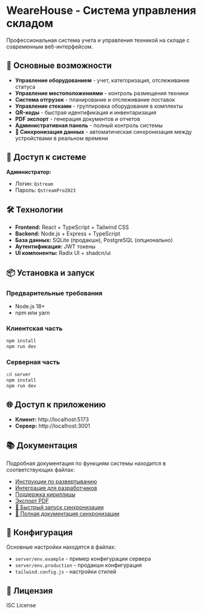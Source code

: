 # WeareHouse - Система управления складом

Профессиональная система учета и управления техникой на складе с современным веб-интерфейсом.

## 🚀 Основные возможности

- **Управление оборудованием** - учет, категоризация, отслеживание статуса
- **Управление местоположениями** - контроль размещения техники
- **Система отгрузок** - планирование и отслеживание поставок
- **Управление стеками** - группировка оборудования в комплекты
- **QR-коды** - быстрая идентификация и инвентаризация
- **PDF экспорт** - генерация документов и отчетов
- **Административная панель** - полный контроль системы
- **🔄 Синхронизация данных** - автоматическая синхронизация между устройствами в реальном времени

## 🔐 Доступ к системе

**Администратор:**
- Логин: `Qstream`
- Пароль: `QstreamPro2023`

## 🛠 Технологии

- **Frontend:** React + TypeScript + Tailwind CSS
- **Backend:** Node.js + Express + TypeScript
- **База данных:** SQLite (продакшн), PostgreSQL (опционально)
- **Аутентификация:** JWT токены
- **UI компоненты:** Radix UI + shadcn/ui

## 📦 Установка и запуск

### Предварительные требования
- Node.js 18+
- npm или yarn

### Клиентская часть
```bash
npm install
npm run dev
```

### Серверная часть
```bash
cd server
npm install
npm run dev
```

## 🌐 Доступ к приложению

- **Клиент:** http://localhost:5173
- **Сервер:** http://localhost:3001

## 📚 Документация

Подробная документация по функциям системы находится в соответствующих файлах:
- [Инструкции по развертыванию](DEPLOYMENT_GUIDE.md)
- [Интеграция для разработчиков](DEVELOPER_INTEGRATION.md)
- [Поддержка кириллицы](CYRILLIC_FIX.md)
- [Экспорт PDF](PDF_EXPORT_FEATURE.md)
- [🔄 Быстрый запуск синхронизации](QUICK_SYNC_SETUP.md)
- [📖 Полная документация синхронизации](SYNC_SETUP.md)

## 🔧 Конфигурация

Основные настройки находятся в файлах:
- `server/env.example` - пример конфигурации сервера
- `server/env.production` - продакшн конфигурация
- `tailwind.config.js` - настройки стилей

## 📝 Лицензия

ISC License

